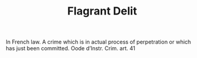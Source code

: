 ---
title: Flagrant Delit
letter: F
permalink: "/definitions/bld-flagrant-delit.html"
body: In French law. A crime which is in actual process of perpetration or which has
  just been committed. Oode d’Instr. Crim. art. 41
published_at: '2018-07-07'
source: Black's Law Dictionary 2nd Ed (1910)
layout: post
---